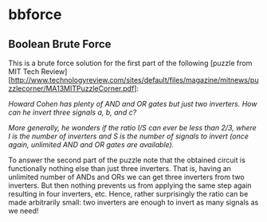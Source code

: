 bbforce
=======

## Boolean Brute Force

This is a brute force solution for the first part of the following [puzzle from MIT Tech Review][http://www.technologyreview.com/sites/default/files/magazine/mitnews/puzzlecorner/MA13MITPuzzleCorner.pdf]:

_Howard Cohen has plenty of AND and OR gates but just two inverters. How can he invert three signals a, b, and c?_

_More generally, he wonders if the ratio I/S can ever be less than 2/3, where I is the number of inverters and S is the number of signals to invert (once again, unlimited AND and OR gates are available)._

To answer the second part of the puzzle note that the obtained circuit is functionally nothing else than just three inverters. That is, having an unlimited number of ANDs and ORs we can get three inverters from two inverters. But then nothing prevents us from applying the same step again resulting in four inverters, etc. Hence, rather surprisingly the ratio can be made arbitrarily small: two inverters are enough to invert as many signals as we need!
